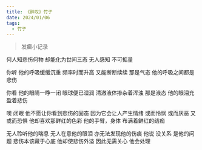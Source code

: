 ```yaml
---
title: 《醉叹》竹子
date: 2024/01/06
tags:
  - 竹子
---
```


> 发癫小记录

何人知悲伤何物
却能化为世间三态
无人感知
不可掂量

你听
他的呼吸缓缓沉重
频率时而升高
又能断断续续
那是气态
他的呼吸之间都是悲伤

你看
他的眼睛一睁一闭
眼球便已湿润
清澈液体掺杂着浑浊
那是液态
他的眼泪充盈着悲伤

噢
闭眼
他不愿让你看到悲伤的固态
因为它会让人产生情绪
或而怜悯
或而厌恶
又或而恐惧
他却喜欢那鲜红的色彩
他的手臂，身体
布满着鲜红的结痂

无人聆听他的喘息
无人在意他的眼泪
亦无法发现他的伤痕
他说
没关系
是他的问题
悲伤本该藏于心底
他却使悲伤外溢
因此无需关心
他会处理
